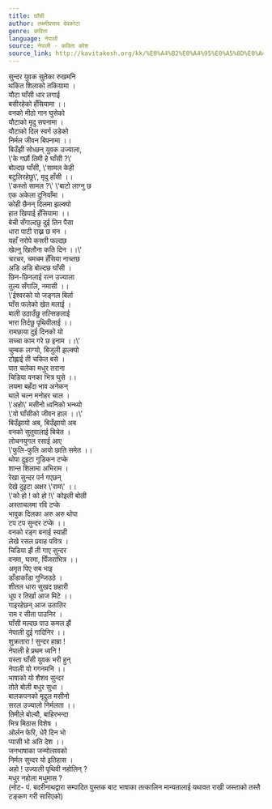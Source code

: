 ```yaml
---
title: घाँसी
author: लक्ष्मीप्रसाद देवकोटा
genre: कविता
language: नेपाली
source: नेपाली - कविता कोश
source_link: http://kavitakosh.org/kk/%E0%A4%B2%E0%A4%95%E0%A5%8D%E0%A4%B7%E0%A5%8D%E0%A4%AE%E0%A5%80%E0%A4%AA%E0%A5%8D%E0%A4%B0%E0%A4%B8%E0%A4%BE%E0%A4%A6_%E0%A4%A6%E0%A5%87%E0%A4%B5%E0%A4%95%E0%A5%8B%E0%A4%9F%E0%A4%BE
---
```


सुन्दर युवक सुतेका रुखमनि  
थकित शिलाको तकियामा ।  
यौटा घाँसी धार लगाई  
बसीरहेको हँसियामा ।।  
वनको मीठो गान घुसेको  
यौटाको मृदु सपनामा ।  
यौटाको दिल स्वर्ग उडेको  
निर्मल जीवन बिपनामा ।।  
बिउँझी सोध्छन् युवक उज्याला,  
\\'के गर्छौ तिमी हे घाँसी ?\\'  
बोल्दछ घाँसी, \\'सामल केही  
बटुलिरहेछु\\', मृदु हाँसी ।।  
\\'कस्तो सामल ?\\' \\'बाटो लाग्नु छ  
एक अकेला दुनियाँमा ।  
कोही छैनन् दिलमा झल्क्यो  
हात खियाई हँसियामा ।।  
बेची सँगाल्दछु दुई तिन पैसा  
धारा पाटी राख्न छ मन ।  
यहाँ नरोपे कसरी फल्दछ  
खेल्नु खिलौना कति दिन ।।\\'  
चरचर, चमचम हँसिया नाच्तछ  
अडि अडि बोल्दछ घाँसी ।  
छिन-छिनलाई रत्न उज्याला  
तुल्य सँगालि, नमासी ।।  
\\'ईश्वरको यो जङ्गल बिर्ता  
घाँस फलेको खेत मलाई ।  
बाली उठाउँछु तल्सिङलाई  
भारा तिर्दछु पृथिवीलाई ।।  
रामछाया दुई दिनको यो  
सच्चा काम गरे छ इनाम ।।\\'  
चुम्बक लाग्यो, बिजुली झल्क्यो  
टोह्लाई ती चकित बसे ।  
पात चलेका मधुर तराना  
चिडिया वनका भित्र घुसे ।।  
लयमा बहँदा भाव अनेकन्  
थाले चल्न मनोहर चाल ।  
\\'अहो\\' मसीनो ध्वनिको भन्थ्यो  
\\'यो घाँसीको जीवन हाल ।।\\'  
बिउँझायो अब, बिउँझायो अब  
वनको सुतुवालाई बिचेत ।  
लोचनयुगल रसाई आए  
\\'फुलि-फुलि आयो छाति समेत ।।  
थोपा दुइटा गुडिकन टप्के  
शान्त शिलामा अभिराम ।  
रेखा सुन्दर पर्न गएछन्  
देखे दुइटा अक्षर \\'राम\\' ।।  
\\'को हो ! को हो !\\' कोइली बोली  
अस्ताचलमा रवि टप्के  
भावुक दिलका अरु अरु थोपा  
टप टप सुन्दर टप्के ।।  
वनको रङ्ग बनाई स्याही  
लेखे रसल प्रवाह पवित्र ।  
चिडिया झैं ती गाए सुन्दर  
वनमा, घरमा, पिँजराभित्र ।।  
अमृत पिए सब भाइ  
डाँडाकाँडा गुन्जिउठे ।  
शीतल धारा सुखद छहारी  
धूप र तिर्खा आज मिटे ।।  
गाइरहेछन् आज उतातिर  
राम र सीता पाउनिर ।  
घाँसी मल्दछ पाउ कमल झैं  
नेपाली दुई गादिनिर ।।  
शुक्रतारा ! सुन्दर हाम्रा !  
नेपाली हे प्रथम ध्वनि !  
यस्ता घाँसी युवक भरी हुन्  
नेपाली यो गगनमनि ।।  
भाषाको यो शैशव सुन्दर  
तोते बोली बधुर सुधा ।  
बालकपनको मृदुल मसीनो  
सरल उज्यालो निर्मलता ।।  
तिमीले बोल्यौ, बाहिरभन्दा  
भित्र मिठास विशेष ।  
ओर्लन फेरि, धेरै दिन भो  
प्यासी भो अति देश ।।  
जनभाषाका जन्मोत्सवको  
निर्मल सुन्दर यो इतिहास ।  
अहो ! उज्याली पृथिवी नहोलिन् ?  
मधुर नहोला मधुमास ?  
(नोट- पं. बदरीनाथद्वारा सम्पादित पुस्तक बाट भाषाका तत्कालिन मान्यतालाई यथावत राखी जस्ताको तस्तै टङ्कण गरी सारिएको)
